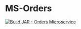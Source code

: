 # MS-Orders
[![Build JAR - Orders Microservice](https://github.com/Obligatorio-Devops-Danya-Hernan/MS-Orders/actions/workflows/maven.yml/badge.svg)](https://github.com/Obligatorio-Devops-Danya-Hernan/MS-Orders/actions/workflows/maven.yml)